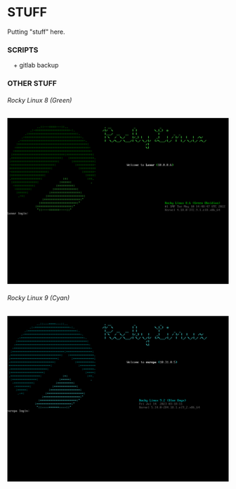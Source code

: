 STUFF
=====
Putting "stuff" here.

### SCRIPTS
&emsp;\+ gitlab backup

### OTHER STUFF

###### Rocky Linux 8 (Green)
![alt text](https://github.com/phatlix/stuff/blob/19fa5cf20809b4a94640ed20690eea4f34a664d7/console%20screens%20(issue%20files)/rocky_8_green/issue-screen-8.png)  

###### Rocky Linux 9 (Cyan)
![alt text](https://github.com/phatlix/stuff/blob/19fa5cf20809b4a94640ed20690eea4f34a664d7/console%20screens%20(issue%20files)/rocky_9_cyan/issue-screen-9.png)  
